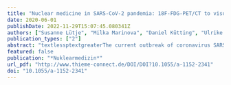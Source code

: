 ```yaml
---
title: "Nuclear medicine in SARS-CoV-2 pandemia: 18F-FDG-PET/CT to visualize COVID-19"
date: 2020-06-01
publishDate: 2022-11-29T15:07:45.080341Z
authors: ["Susanne Lütje", "Milka Marinova", "Daniel Kütting", "Ulrike Attenberger", "Markus Essler", "Ralph Alexander Bundschuh"]
publication_types: ["2"]
abstract: "textlessptextgreaterThe current outbreak of coronavirus SARS-CoV-2 has reached multiple countries worldwide. While the number of newly diagnosed cases and fatalities is rising quickly, far-reaching measures were enacted to prevent further spread. Diagnosis relies on clinical presentation, exposure history, PCR using specimens from the respiratory tract together with computed tomography (CT) imaging. One of the hallmarks of a critical course of COVID-19 is the development of severe acute respiratory distress syndrome (ARDS). As management of COVID-19 can be considered a multi-disciplinary approach involving various medical specialties, we here review the first $^textrm18$F-FDG-PET/CT scans of COVID-19 to discuss how Nuclear Medicine could contribute to management of this disease.textless/ptextgreater"
featured: false
publication: "*Nuklearmedizin*"
url_pdf: "http://www.thieme-connect.de/DOI/DOI?10.1055/a-1152-2341"
doi: "10.1055/a-1152-2341"
---
```


